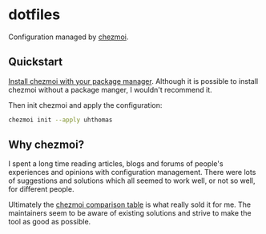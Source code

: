 # dotfiles

Configuration managed by [chezmoi](https://github.com/twpayne/chezmoi).

## Quickstart

[Install chezmoi with your package manager]. Although it is possible to install
chezmoi without a package manger, I wouldn't recommend it.

[Install chezmoi with your package manager]: https://github.com/twpayne/chezmoi/blob/master/docs/INSTALL.md#one-line-package-install

Then init chezmoi and apply the configuration:

```sh
chezmoi init --apply uhthomas
```

## Why chezmoi?

I spent a long time reading articles, blogs and forums of people's experiences
and opinions with configuration management. There were lots of suggestions and
solutions which all seemed to work well, or not so well, for different people.

Ultimately the [chezmoi comparison table] is what really sold it for me. The
maintainers seem to be aware of existing solutions and strive to make the tool
as good as possible.

[chezmoi comparison table]: https://github.com/twpayne/chezmoi/blob/master/docs/COMPARISON.md
